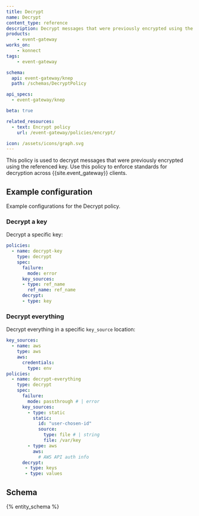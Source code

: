 ```yaml
---
title: Decrypt
name: Decrypt
content_type: reference
description: Decrypt messages that were previously encrypted using the referenced key
products:
    - event-gateway
works_on:
    - konnect
tags:
    - event-gateway

schema:
  api: event-gateway/knep
  path: /schemas/DecryptPolicy

api_specs:
  - event-gateway/knep

beta: true

related_resources:
  - text: Encrypt policy
    url: /event-gateway/policies/encrypt/

icon: /assets/icons/graph.svg
---
```


This policy is used to decrypt messages that were previously encrypted using the referenced key. 
Use this policy to enforce standards for decryption across {{site.event_gateway}} clients.

## Example configuration

Example configurations for the Decrypt policy.

### Decrypt a key

Decrypt a specific key:

```yaml
policies:
  - name: decrypt-key
    type: decrypt
    spec:
      failure:
        mode: error
      key_sources:
      - type: ref_name
        ref_name: ref_name
      decrypt:
      - type: key
```

### Decrypt everything

Decrypt everything in a specific `key_source` location:

```yaml
key_sources:
  - name: aws
    type: aws
    aws:
      credentials:
        type: env
policies:
  - name: decrypt-everything
    type: decrypt
    spec:
      failure:
        mode: passthrough # | error
      key_sources:
        - type: static
          static:
            id: "user-chosen-id"
            source:
              type: file # | string
              file: /var/key
        - type: aws
          aws:
            # AWS API auth info
      decrypt:
       - type: keys
       - type: values
```

## Schema

{% entity_schema %}